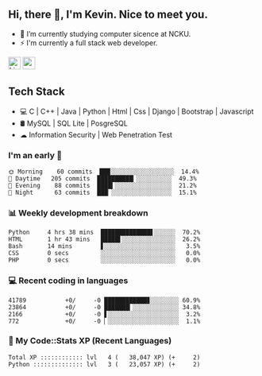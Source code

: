## Hi, there 👋, I'm Kevin. Nice to meet you.

- 🌱 I’m currently studying computer sicence at NCKU.
- ⚡ I'm currently a full stack web developer.

<a href="https://www.linkedin.com/in/kevin12686/"><img alt="LinkedIn" src="https://img.shields.io/badge/linkedin%20-%230077B5.svg?&style=for-the-badge&logo=linkedin&logoColor=white" height=25></a>
<a href="https://www.instagram.com/kevin12686/"><img src="https://img.shields.io/badge/instagram-3f729b?&style=for-the-badge&logo=instagram&logoColor=white" height=25></a>

## Tech Stack

* 💻 C | C++ | Java | Python | Html | Css | Django | Bootstrap | Javascript
* 🛢️ MySQL | SQL Lite | PosgreSQL
* ☁ Information Security | Web Penetration Test

### I'm an early 🐤

<!-- early_bird start -->

```text
🌞 Morning    60 commits  ███░░░░░░░░░░░░░░░░░░  14.4%
🌆 Daytime   205 commits  ██████████▎░░░░░░░░░░  49.3%
🌃 Evening    88 commits  ████▍░░░░░░░░░░░░░░░░  21.2%
🌙 Night      63 commits  ███▏░░░░░░░░░░░░░░░░░  15.1%
```

<!-- early_bird end -->

### 📊 Weekly development breakdown

<!-- code_time start -->

```text
Python     4 hrs 38 mins  ██████████████▋░░░░░░  70.2%
HTML       1 hr 43 mins   █████▌░░░░░░░░░░░░░░░  26.2%
Bash       14 mins        ▋░░░░░░░░░░░░░░░░░░░░   3.5%
CSS        0 secs         ░░░░░░░░░░░░░░░░░░░░░   0.0%
PHP        0 secs         ░░░░░░░░░░░░░░░░░░░░░   0.0%
```

<!-- code_time end -->

### 💻 Recent coding in languages

<!-- code_diff start -->

```text
41789           +0/     -0 ████████████▊░░░░░░░░ 60.9%
23864           +0/     -0 ███████▎░░░░░░░░░░░░░ 34.8%
2166            +0/     -0 ▋░░░░░░░░░░░░░░░░░░░░  3.2%
772             +0/     -0 ▏░░░░░░░░░░░░░░░░░░░░  1.1%
```

<!-- code_diff end -->

### 🧰 My Code::Stats XP (Recent Languages)

<!-- codestats start -->

```text
Total XP :::::::::::: lvl   4 (   38,047 XP) (+     2)
Python :::::::::::::: lvl   3 (   23,057 XP) (+     2)
```

<!-- codestats end -->
